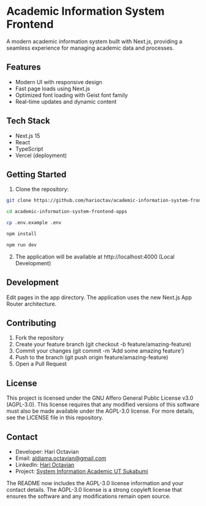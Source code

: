 # Academic Information System Frontend

A modern academic information system built with Next.js, providing a seamless experience for managing academic data and processes.

## Features

- Modern UI with responsive design
- Fast page loads using Next.js
- Optimized font loading with Geist font family
- Real-time updates and dynamic content

## Tech Stack

- Next.js 15
- React
- TypeScript
- Vercel (deployment)

## Getting Started

1. Clone the repository:

```bash
git clone https://github.com/harioctav/academic-information-system-frontend-apps.git

cd academic-information-system-frontend-apps

cp .env.example .env

npm install

npm run dev

```

2. The application will be available at http://localhost:4000 (Local Development)

## Development

Edit pages in the app directory. The application uses the new Next.js App Router architecture.

## Contributing

1. Fork the repository
2. Create your feature branch (git checkout -b feature/amazing-feature)
3. Commit your changes (git commit -m 'Add some amazing feature')
4. Push to the branch (git push origin feature/amazing-feature)
5. Open a Pull Request

## License

This project is licensed under the GNU Affero General Public License v3.0 (AGPL-3.0). This license requires that any modified versions of this software must also be made available under the AGPL-3.0 license. For more details, see the LICENSE file in this repository.

## Contact

- Developer: Hari Octavian
- Email: aldiama.octavian@gmail.com
- LinkedIn: [Hari Octavian](https://www.linkedin.com/in/aldiama-octavian/)
- Project: [System Information Academic UT Sukabumi](https://github.com/harioctav/academic-information-system-frontend-apps)

The README now includes the AGPL-3.0 license information and your contact details. The AGPL-3.0 license is a strong copyleft license that ensures the software and any modifications remain open source.
